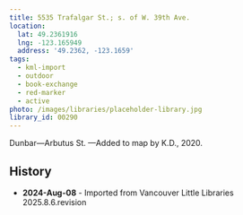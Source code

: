 ```yaml
---
title: 5535 Trafalgar St.; s. of W. 39th Ave.
location:
  lat: 49.2361916
  lng: -123.165949
  address: '49.2362, -123.1659'
tags:
  - kml-import
  - outdoor
  - book-exchange
  - red-marker
  - active
photo: /images/libraries/placeholder-library.jpg
library_id: 00290
---
```

Dunbar—Arbutus St.
—Added to map by K.D., 2020.

## History
- **2024-Aug-08** - Imported from Vancouver Little Libraries 2025.8.6.revision

